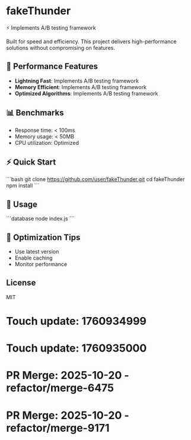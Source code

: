 # fakeThunder

⚡ Implements A/B testing framework

Built for speed and efficiency. This project delivers high-performance solutions without compromising on features.

## 🚀 Performance Features

- **Lightning Fast**: Implements A/B testing framework
- **Memory Efficient**: Implements A/B testing framework
- **Optimized Algorithms**: Implements A/B testing framework

## 📊 Benchmarks

- Response time: < 100ms
- Memory usage: < 50MB
- CPU utilization: Optimized

## ⚡ Quick Start

\`\`\`bash
git clone https://github.com/user/fakeThunder.git
cd fakeThunder
npm install
\`\`\`

## 🎯 Usage

\`\`\`database
node index.js
\`\`\`

## 🔧 Optimization Tips

- Use latest version
- Enable caching
- Monitor performance

## License

MIT

# Touch update: 1760934999

# Touch update: 1760935000

# PR Merge: 2025-10-20 - refactor/merge-6475

# PR Merge: 2025-10-20 - refactor/merge-9171
